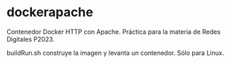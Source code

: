 # dockerapache
Contenedor Docker HTTP con Apache.
Práctica para la materia de Redes Digitales P2023.

buildRun.sh construye la imagen y levanta un
contenedor. Sólo para Linux.
